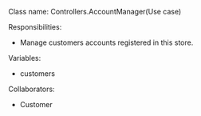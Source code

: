 Class name: Controllers.AccountManager(Use case)

Responsibilities:
* Manage customers accounts registered in this store.

Variables:
* customers

Collaborators:
* Customer
